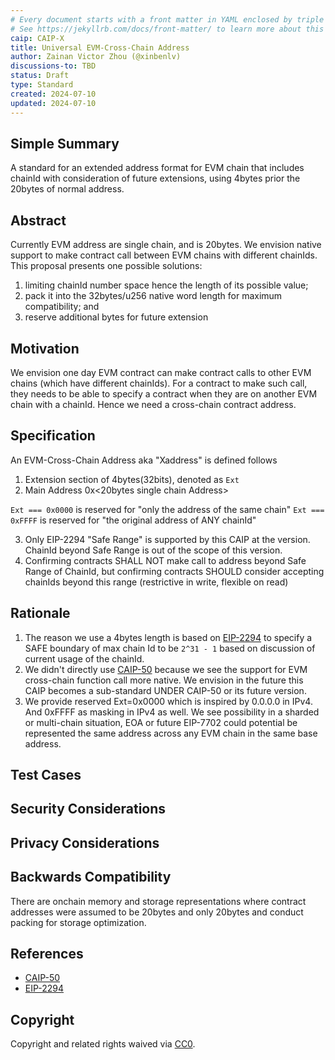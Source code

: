 ```yaml
---
# Every document starts with a front matter in YAML enclosed by triple dashes.
# See https://jekyllrb.com/docs/front-matter/ to learn more about this concept.
caip: CAIP-X
title: Universal EVM-Cross-Chain Address
author: Zainan Victor Zhou (@xinbenlv)
discussions-to: TBD
status: Draft
type: Standard
created: 2024-07-10
updated: 2024-07-10
---
```


## Simple Summary
A standard for an extended address format for EVM chain that includes chainId with consideration of future extensions, using 4bytes prior the 20bytes of normal address.


## Abstract
Currently EVM address are single chain, and is 20bytes. We envision native support to make contract call between EVM chains with different chainIds.
This proposal presents one possible solutions: 
1. limiting chainId number space hence the length of its possible value; 
2. pack it into the 32bytes/u256 native word length for maximum compatibility; and
3. reserve additional bytes for future extension

## Motivation
We envision one day EVM contract can make contract calls to other EVM chains (which have different chainIds).
For a contract to make such call, they needs to be able to specify a contract when they are on another EVM chain with a chainId. Hence we need a cross-chain contract address.

## Specification

An EVM-Cross-Chain Address aka "Xaddress" is defined follows

1. Extension section of 4bytes(32bits), denoted as `Ext`
2. Main Address 0x<20bytes single chain Address>

`Ext === 0x0000` is reserved for "only the address of the same chain"
`Ext === 0xFFFF` is reserved for "the original address of ANY chainId"

3. Only EIP-2294 "Safe Range" is supported by this CAIP at the version. ChainId beyond Safe Range is out of the scope of this version.
4. Confirming contracts SHALL NOT make call to address beyond Safe Range of ChainId, but confirming contracts SHOULD consider accepting chainIds beyond this range (restrictive in write, flexible on read)


## Rationale
1. The reason we use a 4bytes length is based on [EIP-2294](https://eips.ethereum.org/EIPS/eip-2294) to specify a SAFE boundary of max chain Id to be `2^31 - 1` based on discussion of current usage of the chainId.
2. We didn't directly use [CAIP-50](./caip-50.md) because we see the support for EVM cross-chain function call more native. We envision in the future this CAIP becomes a sub-standard UNDER CAIP-50 or its future version.
3. We provide reserved Ext=0x0000 which is inspired by 0.0.0.0 in IPv4. And 0xFFFF as masking in IPv4 as well. We see possibility in a sharded or multi-chain situation, EOA or future EIP-7702 could potential be represented the same address across any EVM chain in the same base address.


## Test Cases
<!--Please add diverse test cases here if applicable. Any normative definition of an interface requires test cases to be implementable. -->

## Security Considerations
<!--Please add an explicit list of intra-actor assumptions and known risk factors if applicable. Any normative definition of an interface requires these to be implementable; assumptions and risks should be at both individual interaction/use-case scale and systemically, should the interface specified gain ecosystem-namespace adoption. -->

## Privacy Considerations
<!--Please add an explicit list of intra-actor assumptions and known risk factors if applicable. Any normative definition of an interface requires these to be implementable; assumptions and risks should be at both individual interaction/use-case scale and systemically, should the interface specified gain ecosystem-namespace adoption. -->

## Backwards Compatibility
There are onchain memory and storage representations where contract addresses were assumed to be 20bytes and only 20bytes and conduct packing for storage optimization.


## References 
<!--Links to external resources that help understanding the CAIP better. This can e.g. be links to existing implementations. See CONTRIBUTING.md#style-guide . -->

- [CAIP-50](./caip-50.md)
- [EIP-2294](https://eips.ethereum.org/EIPS/eip-2294)

## Copyright
Copyright and related rights waived via [CC0](../LICENSE).
